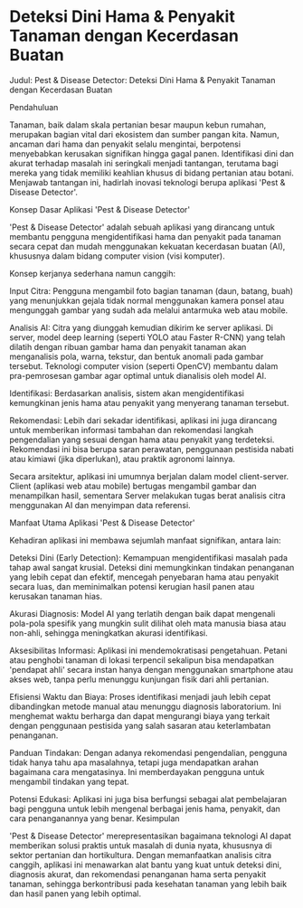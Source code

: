 # Deteksi Dini Hama & Penyakit Tanaman dengan Kecerdasan Buatan

Judul: Pest & Disease Detector: Deteksi Dini Hama & Penyakit Tanaman dengan Kecerdasan Buatan

Pendahuluan

Tanaman, baik dalam skala pertanian besar maupun kebun rumahan, merupakan bagian vital dari ekosistem dan sumber pangan kita. Namun, ancaman dari hama dan penyakit selalu mengintai, berpotensi menyebabkan kerusakan signifikan hingga gagal panen. Identifikasi dini dan akurat terhadap masalah ini seringkali menjadi tantangan, terutama bagi mereka yang tidak memiliki keahlian khusus di bidang pertanian atau botani. Menjawab tantangan ini, hadirlah inovasi teknologi berupa aplikasi 'Pest & Disease Detector'.

Konsep Dasar Aplikasi 'Pest & Disease Detector'

'Pest & Disease Detector' adalah sebuah aplikasi yang dirancang untuk membantu pengguna mengidentifikasi hama dan penyakit pada tanaman secara cepat dan mudah menggunakan kekuatan kecerdasan buatan (AI), khususnya dalam bidang computer vision (visi komputer).

Konsep kerjanya sederhana namun canggih:

Input Citra: Pengguna mengambil foto bagian tanaman (daun, batang, buah) yang menunjukkan gejala tidak normal menggunakan kamera ponsel atau mengunggah gambar yang sudah ada melalui antarmuka web atau mobile.

Analisis AI: Citra yang diunggah kemudian dikirim ke server aplikasi. Di server, model deep learning (seperti YOLO atau Faster R-CNN) yang telah dilatih dengan ribuan gambar hama dan penyakit tanaman akan menganalisis pola, warna, tekstur, dan bentuk anomali pada gambar tersebut. Teknologi computer vision (seperti OpenCV) membantu dalam pra-pemrosesan gambar agar optimal untuk dianalisis oleh model AI.

Identifikasi: Berdasarkan analisis, sistem akan mengidentifikasi kemungkinan jenis hama atau penyakit yang menyerang tanaman tersebut.

Rekomendasi: Lebih dari sekadar identifikasi, aplikasi ini juga dirancang untuk memberikan informasi tambahan dan rekomendasi langkah pengendalian yang sesuai dengan hama atau penyakit yang terdeteksi. Rekomendasi ini bisa berupa saran perawatan, penggunaan pestisida nabati atau kimiawi (jika diperlukan), atau praktik agronomi lainnya.

Secara arsitektur, aplikasi ini umumnya berjalan dalam model client-server. Client (aplikasi web atau mobile) bertugas mengambil gambar dan menampilkan hasil, sementara Server melakukan tugas berat analisis citra menggunakan AI dan menyimpan data referensi.

Manfaat Utama Aplikasi 'Pest & Disease Detector'

Kehadiran aplikasi ini membawa sejumlah manfaat signifikan, antara lain:

Deteksi Dini (Early Detection): Kemampuan mengidentifikasi masalah pada tahap awal sangat krusial. Deteksi dini memungkinkan tindakan penanganan yang lebih cepat dan efektif, mencegah penyebaran hama atau penyakit secara luas, dan meminimalkan potensi kerugian hasil panen atau kerusakan tanaman hias.

Akurasi Diagnosis: Model AI yang terlatih dengan baik dapat mengenali pola-pola spesifik yang mungkin sulit dilihat oleh mata manusia biasa atau non-ahli, sehingga meningkatkan akurasi identifikasi.

Aksesibilitas Informasi: Aplikasi ini mendemokratisasi pengetahuan. Petani atau penghobi tanaman di lokasi terpencil sekalipun bisa mendapatkan 'pendapat ahli' secara instan hanya dengan menggunakan smartphone atau akses web, tanpa perlu menunggu kunjungan fisik dari ahli pertanian.

Efisiensi Waktu dan Biaya: Proses identifikasi menjadi jauh lebih cepat dibandingkan metode manual atau menunggu diagnosis laboratorium. Ini menghemat waktu berharga dan dapat mengurangi biaya yang terkait dengan penggunaan pestisida yang salah sasaran atau keterlambatan penanganan.

Panduan Tindakan: Dengan adanya rekomendasi pengendalian, pengguna tidak hanya tahu apa masalahnya, tetapi juga mendapatkan arahan bagaimana cara mengatasinya. Ini memberdayakan pengguna untuk mengambil tindakan yang tepat.

Potensi Edukasi: Aplikasi ini juga bisa berfungsi sebagai alat pembelajaran bagi pengguna untuk lebih mengenal berbagai jenis hama, penyakit, dan cara penanganannya yang benar.
Kesimpulan

'Pest & Disease Detector' merepresentasikan bagaimana teknologi AI dapat memberikan solusi praktis untuk masalah di dunia nyata, khususnya di sektor pertanian dan hortikultura. Dengan memanfaatkan analisis citra canggih, aplikasi ini menawarkan alat bantu yang kuat untuk deteksi dini, diagnosis akurat, dan rekomendasi penanganan hama serta penyakit tanaman, sehingga berkontribusi pada kesehatan tanaman yang lebih baik dan hasil panen yang lebih optimal.
